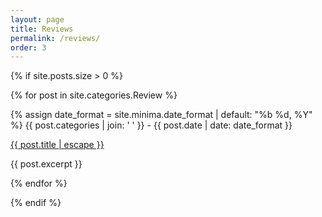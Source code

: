 ```yaml
---
layout: page
title: Reviews
permalink: /reviews/
order: 3
---              
```


{% if site.posts.size > 0 %}
    
{% for post in site.categories.Review %}
            
{% assign date_format = site.minima.date_format | default: "%b %d, %Y" %}
{{ post.categories | join: ' ' }}  <span class="post-meta"> - {{ post.date | date: date_format }}</span> 
                
<a class="post-link" href="{{ post.url | relative_url }}">
{{ post.title | escape }}
</a>
                
{{ post.excerpt }}              
            
{% endfor %}
    
    
{% endif %}              
        
